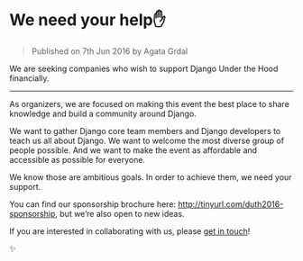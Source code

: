 # We need your help✋

> Published on 7th Jun 2016 by Agata Grdal

We are seeking companies who wish to support Django Under the Hood financially.

---

As organizers, we are focused on making this event the best place to share knowledge and build a community around Django.

We want to gather Django core team members and Django developers to teach us all about Django. We want to welcome the most diverse group of people possible. And we want to make the event as affordable and accessible as possible for everyone.

We know those are ambitious goals. In order to achieve them, we need your support.

You can find our sponsorship brochure here: <a href="http://tinyurl.com/duth2016-sponsorship">http://tinyurl.com/duth2016-sponsorship</a>, but we’re also open to new ideas.

If you are interested in collaborating with us, please <a href="mailto:hello@djangounderthehood.com">get in touch</a>!

✨

